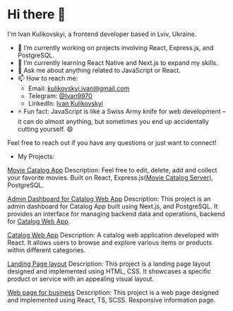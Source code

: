 # Hi there 👋

I'm Ivan Kulikovskyi, a frontend developer based in Lviv, Ukraine.

- 🔭 I’m currently working on projects involving React, Express.js, and PostgreSQL.
- 🌱 I’m currently learning React Native and Next.js to expand my skills.
- 💬 Ask me about anything related to JavaScript or React.
- 📫 How to reach me: 
  - Email: kulikovskyi.ivan@gmail.com
  - Telegram: [@Ivan9970](https://t.me/Ivan9970)
  - LinkedIn: [Ivan Kulikovskyi](https://www.linkedin.com/in/ivan-kulikovskyi-6a86b7102/)
- ⚡ Fun fact: JavaScript is like a Swiss Army knife for web development – it can do almost anything, but sometimes you end up accidentally cutting yourself. 😄

Feel free to reach out if you have any questions or just want to connect!

- My Projects:
  
[Movie Catalog App](https://avakiel.github.io/movie_list/)
Description: Feel free to edit, delete, add and collect your favorite movies. Built on React, Express.js([Movie Catalog Server](https://github.com/avakiel/movie_list_backend)), PostgreSQL.

[Admin Dashboard for Catalog Web App](https://backend-admin-eight.vercel.app/)
Description: This project is an admin dashboard for Catalog App built using Next.js, and PostgreSQL. It provides an interface for managing backend data and operations, backend for [Catalog Web App](https://fe-nov23-nopyton.github.io/catalog).

[Catalog Web App](https://fe-nov23-nopyton.github.io/catalog)
Description: A catalog web application developed with React. It allows users to browse and explore various items or products within different categories.

[Landing Page layout](https://avakiel.github.io/layout_landing-page/)
Description: This project is a landing page layout designed and implemented using HTML, CSS. It showcases a specific product or service with an appealing visual layout.

[Web page for business](https://avakiel.github.io/smart_orange_test-task/)
Description: This project is a web page designed and implemented using React, TS, SCSS. Responsive information page.
